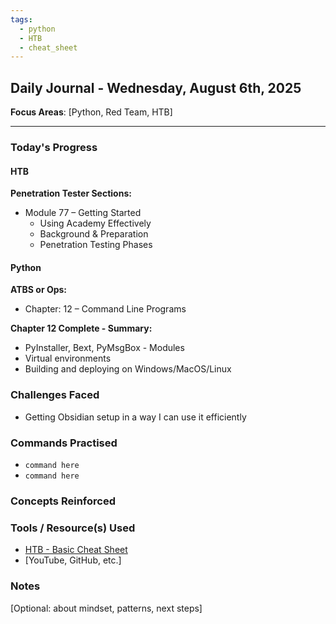 ```yaml
---
tags:
  - python
  - HTB
  - cheat_sheet
---
```

## Daily Journal - Wednesday, August 6th, 2025

**Focus Areas**: [Python, Red Team, HTB]

---

### Today's Progress

#### HTB  

**Penetration Tester Sections:**
- Module 77 – Getting Started
  - Using Academy Effectively
  - Background & Preparation
  - Penetration Testing Phases

#### Python

**ATBS or Ops:**  
- Chapter: 12 – Command Line Programs  

**Chapter 12 Complete - Summary:**

- PyInstaller, Bext, PyMsgBox - Modules
- Virtual environments
- Building and deploying on Windows/MacOS/Linux

### Challenges Faced
- Getting Obsidian setup in a way I can use it efficiently 

### Commands Practised
- `command here`
- `command here`

### Concepts Reinforced


### Tools / Resource(s) Used
- [HTB - Basic Cheat Sheet](attachments/Getting_Started_Module_Cheat_Sheet.pdf)
- [YouTube, GitHub, etc.]

### Notes
[Optional: about mindset, patterns, next steps]